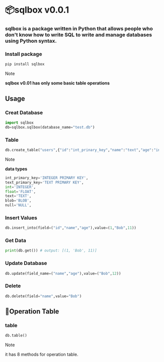 # 📦sqlbox v0.0.1
### sqlbox is a package written in Python that allows people who don't know how to write SQL to write and manage databases using Python syntax.
### Install package
```py
pip install sqlbox
```
> [!NOTE]
> **sqlbox v0.01 has only some basic table operations**
## Usage
### Creat Database
```py
import sqlbox
db=sqlbox.sqlbox(database_name="test.db")
```
### Table
```py
db.create_table("users",{"id":"int_prinary_key","name":"text","age":"int"})
```
> [!NOTE]
> **data types**<br>
> ```py
> int_primary_key='INTEGER PRIMARY KEY', 
> text_primary_key='TEXT PRIMARY KEY',
> int='INTEGER',
> float='FLOAT',
> text='TEXT',
> blob='BLOB',
> null='NULL', 
### Insert Values
```py
db.insert_into(field=("id","name","age"),value=(1,"Bob",11))
```
### Get Data
```py
print(db.get()) # output: [(1, 'Bob', 11)]
```
### Update Database
```py
db.update(field_name=("name","age"),value=("Bob",12))
```
### Delete
```py
db.delete(field="name",value="Bob")
```
## 📃Operation Table
### table 
```py
db.table()
```
> [!NOTE]
> it has 8 methods for operation table.
